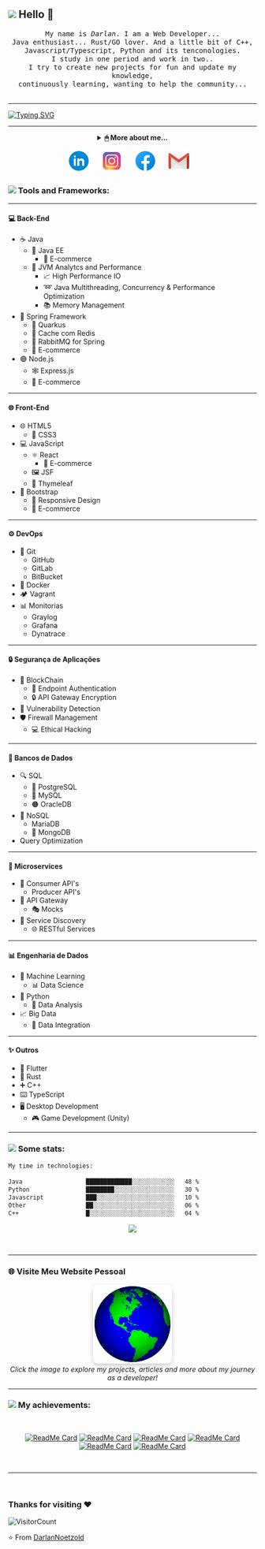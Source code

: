 ## <img src="https://raw.githubusercontent.com/alexnaiman/alexnaiman/master/resources/welcomeglitch.gif" width="50px" /> Hello 👋

<p align="center" size="9">
  <samp>
    My name is <em>Darlan</em>. I am a Web Developer... 
  <br/> Java enthusiast... Rust/GO lover. And a little bit of C++, Javascript/Typescript, Python and its tenconologies. 
    <br/> I study in one period and work in two..
      <br/>
I try to create new projects for fun and update my knowledge,
          <br/>
continuously learning, wanting to help the community...
  </samp>
  <br/>
  <br/>
</p>


---
[![Typing SVG](https://readme-typing-svg.herokuapp.com?color=%E6E6FAFA&center=true&vCenter=true&width=1200&lines=The+best+way+to+predict+the+future+is+to+create+it)](https://git.io/typing-svg)

---
<div>
<details>
<summary align="center"><b>🖱 More about me...</b></summary>

<img src="https://media.tenor.com/images/df8c44a1d20ab367fdcb21880985fd33/tenor.gif" align="right"  width="30%"/>

### <img src="https://raw.githubusercontent.com/alexnaiman/alexnaiman/master/resources/PusheenCompute.gif" width="70px" /> I’m currently working on ...
- Java EE and development of ecommerce solutions and fixes
- Java 8/11/17/20
- Oracle ATG and his technologies
- API development with Spring Boot, Quarkus and Node.js
- Web development with Spring Boot and his technologies
### <img src="https://raw.githubusercontent.com/alexnaiman/alexnaiman/master/resources/Confused_Dog.gif" height="50px" /> I’m currently learning ...
- Oracle ATG
- Application security
- Spring Details
- Quarkus Framework
- Rust
- Java details
- Node.js with Typescript
### <img src="https://raw.githubusercontent.com/alexnaiman/alexnaiman/master/resources/pug_dance.gif" width="60px" /> I’m looking to collaborate on ...
- Any open source project
- Really, just call me to help hehe :)

### <img src="https://raw.githubusercontent.com/alexnaiman/alexnaiman/master/resources/cool_duck.gif" width="60px" /> I’m looking for help with ...
- Any weird or interesting idea

### <img src="https://raw.githubusercontent.com/alexnaiman/alexnaiman/master/resources/question.png" width="50px" />  Ask me about ...
- Anything, happy to help 

### <img src="https://raw.githubusercontent.com/alexnaiman/alexnaiman/master/resources/bongocat.gif" width="20px" /> How to reach me ...
 </details>
  </div>
<p align="center">
<a href="https://www.linkedin.com/in/darlan-noetzold-9b5bb2180/"><img src="https://github.com/sarthak77/sarthak77/blob/master/icons/icons8-linkedin-circled-48.png" alt="LinkedIn"></a> &nbsp; &nbsp;
<a href="https://www.instagram.com/darlannoetzoldd/"><img src="https://github.com/sarthak77/sarthak77/blob/master/icons/icons8-instagram-48.png" alt="Instagram"></a> &nbsp; &nbsp;
<a href="https://www.facebook.com/darlan.noetzold.9/"><img src="https://github.com/sarthak77/sarthak77/blob/master/icons/icons8-facebook-48.png" alt="Facebook"></a> &nbsp; &nbsp;
<a href="mailto:darlan.noetzold@gmail.com"><img src="https://github.com/sarthak77/sarthak77/blob/master/icons/icons8-gmail-48.png" alt="Gmail"></a> &nbsp; &nbsp;
</p>

### <img src="https://raw.githubusercontent.com/alexnaiman/alexnaiman/master/resources/pickaxe.png" width="40px" /> Tools and Frameworks:

---

#### :computer: Back-End
- ☕ Java
  - 🌱 Java EE
    - 🛒 E-commerce
  - 🦿 JVM Analytcs and Performance
    - 📈 High Performance IO
    - ➿ Java Multithreading, Concurrency & Performance Optimization
    - 📚 Memory Management
- 🍃 Spring Framework
  - 🌌 Quarkus
  - 🚀 Cache com Redis
  - 🐇 RabbitMQ for Spring
  - 🛒 E-commerce
- 🟢 Node.js
  - 🕸 Express.js
  - 🛒 E-commerce

---

#### :globe_with_meridians: Front-End
- 🌐 HTML5
  - 🎨 CSS3
- 💻 JavaScript
  - ⚛️ React
    - 🛒 E-commerce
  - 🖼 JSF
  - 🌿 Thymeleaf
- 🧰 Bootstrap
  - 📱 Responsive Design
  - 🛒 E-commerce

---

#### :gear: DevOps
- 🐙 Git
  - GitHub
  - GitLab
  - BitBucket
- 🐳 Docker
- 🏕 Vagrant
- 📊 Monitorias
  - Graylog
  - Grafana
  - Dynatrace

---

#### :lock: Segurança de Aplicações
- 🔗 BlockChain
  - 🔑 Endpoint Authentication
  - 🔒 API Gateway Encryption
- 🐜 Vulnerability Detection
- 🛡 Firewall Management
  - 💻 Ethical Hacking

---

#### :floppy_disk: Bancos de Dados
- 🔍 SQL
  - 🐘 PostgreSQL
  - 🐬 MySQL
  - 🟠 OracleDB
- 🧠 NoSQL
  - MariaDB
  - 🍃 MongoDB
- Query Optimization

---

#### :satellite: Microservices
- 📡 Consumer API's
  - Producer API's
- 🚪 API Gateway
  - 🎭 Mocks
- 🧩 Service Discovery
  - 🌐 RESTful Services

---

#### :bar_chart: Engenharia de Dados
- 🤖 Machine Learning
  - 📊 Data Science
- 🐍 Python
  - 🧮 Data Analysis
- 📈 Big Data
  - 🔄 Data Integration

---

#### :sparkles: Outros
- 🦋 Flutter
- 🦀 Rust
- ➕ C++
- ⌨️ TypeScript
- 🖥️ Desktop Development
  - 🎮 Game Development (Unity)

---

###  <img src="https://raw.githubusercontent.com/alexnaiman/alexnaiman/master/resources/stats.png" width="35px" />  Some stats:


<!--START_SECTION:waka-->
```text
My time in technologies:

Java                  █████████████░░░░░░░░░░░░   48 % 
Python                ████████░░░░░░░░░░░░░░░░░   30 % 
Javascript            ███░░░░░░░░░░░░░░░░░░░░░░   10 % 
Other                 ██░░░░░░░░░░░░░░░░░░░░░░░   06 % 
C++                   █░░░░░░░░░░░░░░░░░░░░░░░░   04 %
```
<!--END_SECTION:waka-->
<p align="center">
  <a href="https://github.com/DarlanNoetzold">
    <img
      align="center"
      src="https://github-profile-trophy.vercel.app/?username=DarlanNoetzold&theme=onedark&no-frame=true&row=1&&margin-w=20&no-bg=true"
    />
  </a>
</a>
</p>
<br>

---

### :globe_with_meridians: Visite Meu Website Pessoal

<p align="center">
  <a href="https://noetzold.tech/">
    <img src="https://github.com/benyou1969/benyou1969/blob/master/globe.gif?raw=true" alt="Website" style="border-radius:10px;box-shadow: 0 4px 8px 0 rgba(0,0,0,0.2);"/>
  </a>
  <br>
  <i>Click the image to explore my projects, articles and more about my journey as a developer!</i>
</p>

---

###  <img src="https://user-images.githubusercontent.com/5713670/87202985-820dcb80-c2b6-11ea-9f56-7ec461c497c3.gif" width="70px" /> My achievements:
<br>
<div align=center>
  
[![ReadMe Card](https://github-readme-stats-sigma-five.vercel.app/api/pin/?username=DarlanNoetzold&repo=spyware-API&theme=radical)](https://github.com/DarlanNoetzold/spyware-API)
[![ReadMe Card](https://github-readme-stats-sigma-five.vercel.app/api/pin/?username=DarlanNoetzold&repo=complete-ecommerce&theme=radical)](https://github.com/DarlanNoetzold/complete-ecommerce)
[![ReadMe Card](https://github-readme-stats-sigma-five.vercel.app/api/pin/?username=DarlanNoetzold&repo=anPerformaticEcommerce&theme=radical)](https://github.com/DarlanNoetzold/anPerformaticEcommerce)
[![ReadMe Card](https://github-readme-stats-sigma-five.vercel.app/api/pin/?username=DarlanNoetzold&repo=Java-Details&theme=radical)](https://github.com/DarlanNoetzold/Java-Details)
[![ReadMe Card](https://github-readme-stats-sigma-five.vercel.app/api/pin/?username=DarlanNoetzold&repo=API-tester&theme=radical)](https://github.com/DarlanNoetzold/API-tester)
[![ReadMe Card](https://github-readme-stats-sigma-five.vercel.app/api/pin/?username=DarlanNoetzold&repo=spyware&theme=radical)](https://github.com/DarlanNoetzold/RPG-DungeoPy)

</div>
<br>

---
<br>

### Thanks for visiting :heart:

![VisitorCount](https://profile-counter.glitch.me/DarlanNoetzold/count.svg)


⭐️ From [DarlanNoetzold](https://github.com/DarlanNoetzold)
